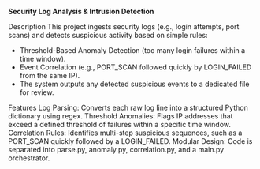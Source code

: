 **Security Log Analysis & Intrusion Detection**

Description
This project ingests security logs (e.g., login attempts, port scans) and detects suspicious activity based on simple rules:

- Threshold-Based Anomaly Detection (too many login failures within a time window).
- Event Correlation (e.g., PORT_SCAN followed quickly by LOGIN_FAILED from the same IP).
- The system outputs any detected suspicious events to a dedicated file for review.

Features
Log Parsing: Converts each raw log line into a structured Python dictionary using regex.
Threshold Anomalies: Flags IP addresses that exceed a defined threshold of failures within a specific time window.
Correlation Rules: Identifies multi-step suspicious sequences, such as a PORT_SCAN quickly followed by a LOGIN_FAILED.
Modular Design: Code is separated into parse.py, anomaly.py, correlation.py, and a main.py orchestrator.
